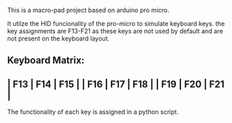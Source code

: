 This is a macro-pad project based on arduino pro micro.

It utilze the HID funcionality of the pro-micro to simulate keyboard keys.
the key assignments are F13-F21 as these keys are not used by default and are not present on the keyboard layout.

Keyboard Matrix:
 -----------------
| F13 | F14 | F15 |
| F16 | F17 | F18 |
| F19 | F20 | F21 |
 -----------------

The functionality of each key is assigned in a python script.
